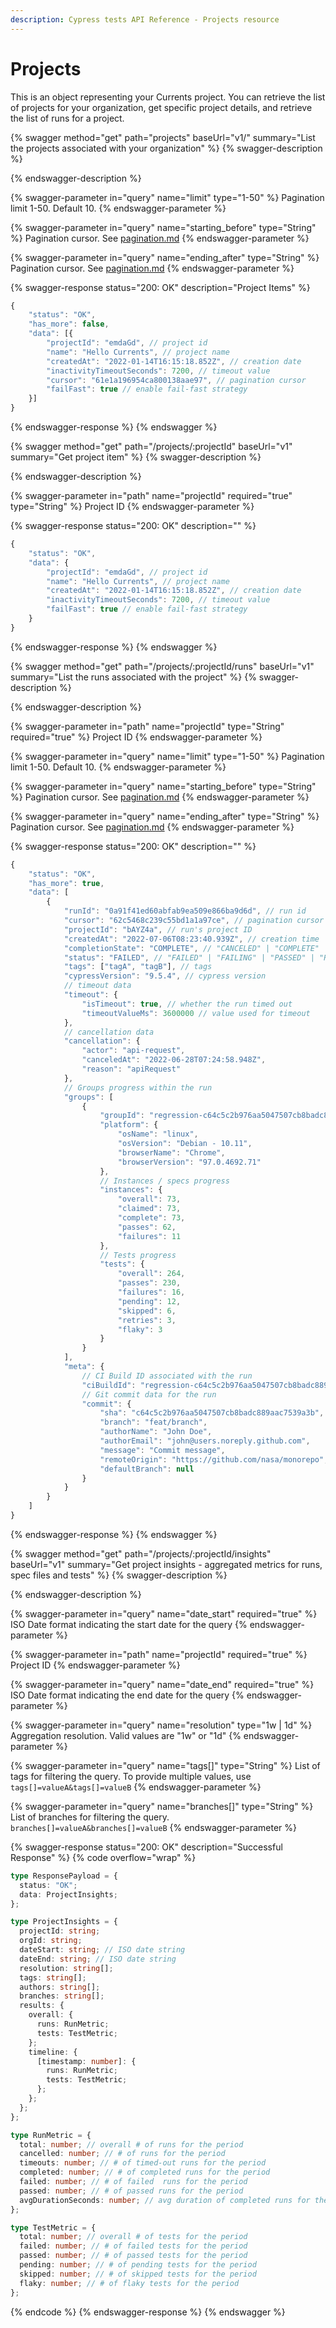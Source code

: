 ```yaml
---
description: Cypress tests API Reference - Projects resource
---
```


# Projects

This is an object representing your Currents project. You can retrieve the list of projects for your organization, get specific project details, and retrieve the list of runs for a project.

{% swagger method="get" path="projects" baseUrl="v1/" summary="List the projects associated with your organization" %}
{% swagger-description %}

{% endswagger-description %}

{% swagger-parameter in="query" name="limit" type="1-50" %}
Pagination limit 1-50. Default 10.
{% endswagger-parameter %}

{% swagger-parameter in="query" name="starting_before" type="String" %}
Pagination cursor. See [pagination.md](../pagination.md "mention")
{% endswagger-parameter %}

{% swagger-parameter in="query" name="ending_after" type="String" %}
Pagination cursor. See [pagination.md](../pagination.md "mention")
{% endswagger-parameter %}

{% swagger-response status="200: OK" description="Project Items" %}
```javascript
{
    "status": "OK",
    "has_more": false,
    "data": [{
        "projectId": "emdaGd", // project id
        "name": "Hello Currents", // project name
        "createdAt": "2022-01-14T16:15:18.852Z", // creation date
        "inactivityTimeoutSeconds": 7200, // timeout value
        "cursor": "61e1a196954ca800138aae97", // pagination cursor
        "failFast": true // enable fail-fast strategy
    }]
}
```
{% endswagger-response %}
{% endswagger %}

{% swagger method="get" path="/projects/:projectId" baseUrl="v1" summary="Get project item" %}
{% swagger-description %}

{% endswagger-description %}

{% swagger-parameter in="path" name="projectId" required="true" type="String" %}
Project ID
{% endswagger-parameter %}

{% swagger-response status="200: OK" description="" %}
```javascript
{
    "status": "OK",
    "data": {
        "projectId": "emdaGd", // project id
        "name": "Hello Currents", // project name
        "createdAt": "2022-01-14T16:15:18.852Z", // creation date
        "inactivityTimeoutSeconds": 7200, // timeout value
        "failFast": true // enable fail-fast strategy
    }
}
```
{% endswagger-response %}
{% endswagger %}

{% swagger method="get" path="/projects/:projectId/runs" baseUrl="v1" summary="List the runs associated with the project" %}
{% swagger-description %}

{% endswagger-description %}

{% swagger-parameter in="path" name="projectId" type="String" required="true" %}
Project ID
{% endswagger-parameter %}

{% swagger-parameter in="query" name="limit" type="1-50" %}
Pagination limit 1-50. Default 10.
{% endswagger-parameter %}

{% swagger-parameter in="query" name="starting_before" type="String" %}
Pagination cursor. See [pagination.md](../pagination.md "mention")
{% endswagger-parameter %}

{% swagger-parameter in="query" name="ending_after" type="String" %}
Pagination cursor. See [pagination.md](../pagination.md "mention")
{% endswagger-parameter %}

{% swagger-response status="200: OK" description="" %}
```javascript
{
    "status": "OK",
    "has_more": true,
    "data": [
        {
            "runId": "0a91f41ed60abfab9ea509e866ba9d6d", // run id
            "cursor": "62c5468c239c55bd1a1a97ce", // pagination cursor
            "projectId": "bAYZ4a", // run's project ID
            "createdAt": "2022-07-06T08:23:40.939Z", // creation time
            "completionState": "COMPLETE", // "CANCELED" | "COMPLETE" | "IN_PROGRESS" | "TIMEOUT"
            "status": "FAILED", // "FAILED" | "FAILING" | "PASSED" | "RUNNING"
            "tags": ["tagA", "tagB"], // tags
            "cypressVersion": "9.5.4", // cypress version
            // timeout data
            "timeout": {
                "isTimeout": true, // whether the run timed out
                "timeoutValueMs": 3600000 // value used for timeout
            },
            // cancellation data
            "cancellation": {
                "actor": "api-request",
                "canceledAt": "2022-06-28T07:24:58.948Z",
                "reason": "apiRequest"
            },
            // Groups progress within the run
            "groups": [
                {
                    "groupId": "regression-c64c5c2b976aa5047507cb8badc889aac7539a3b-2621389820-1", 
                    "platform": {
                        "osName": "linux",
                        "osVersion": "Debian - 10.11",
                        "browserName": "Chrome",
                        "browserVersion": "97.0.4692.71"
                    },
                    // Instances / specs progress
                    "instances": {
                        "overall": 73,
                        "claimed": 73,
                        "complete": 73,
                        "passes": 62,
                        "failures": 11
                    },
                    // Tests progress
                    "tests": {
                        "overall": 264,
                        "passes": 230,
                        "failures": 16,
                        "pending": 12,
                        "skipped": 6,
                        "retries": 3,
                        "flaky": 3
                    }
                }
            ],
            "meta": {
                // CI Build ID associated with the run
                "ciBuildId": "regression-c64c5c2b976aa5047507cb8badc889aac7539a3b-2621389820-1",
                // Git commit data for the run
                "commit": {
                    "sha": "c64c5c2b976aa5047507cb8badc889aac7539a3b",
                    "branch": "feat/branch",
                    "authorName": "John Doe",
                    "authorEmail": "john@users.noreply.github.com",
                    "message": "Commit message",
                    "remoteOrigin": "https://github.com/nasa/monorepo",
                    "defaultBranch": null
                }
            }
        }
    ]
}
```
{% endswagger-response %}
{% endswagger %}

{% swagger method="get" path="/projects/:projectId/insights" baseUrl="v1" summary="Get project insights - aggregated metrics for runs, spec files and tests" %}
{% swagger-description %}

{% endswagger-description %}

{% swagger-parameter in="query" name="date_start" required="true" %}
ISO Date format indicating the start date for the query
{% endswagger-parameter %}

{% swagger-parameter in="path" name="projectId" required="true" %}
Project ID
{% endswagger-parameter %}

{% swagger-parameter in="query" name="date_end" required="true" %}
ISO Date format indicating the end date for the query
{% endswagger-parameter %}

{% swagger-parameter in="query" name="resolution" type="1w | 1d" %}
Aggregation resolution. Valid values are "1w" or "1d"
{% endswagger-parameter %}

{% swagger-parameter in="query" name="tags[]" type="String" %}
List of tags for filtering the query. To provide multiple values, use `tags[]=valueA&tags[]=valueB`
{% endswagger-parameter %}

{% swagger-parameter in="query" name="branches[]" type="String" %}
List of branches for filtering the query. `branches[]=valueA&branches[]=valueB`
{% endswagger-parameter %}

{% swagger-response status="200: OK" description="Successful Response" %}
{% code overflow="wrap" %}
```typescript
type ResponsePayload = {
  status: "OK";
  data: ProjectInsights;
};

type ProjectInsights = {
  projectId: string;
  orgId: string;
  dateStart: string; // ISO date string
  dateEnd: string; // ISO date string
  resolution: string[]; 
  tags: string[];
  authors: string[];
  branches: string[];
  results: {
    overall: {
      runs: RunMetric;
      tests: TestMetric;
    };
    timeline: {
      [timestamp: number]: {
        runs: RunMetric;
        tests: TestMetric;
      };
    };
  };
};

type RunMetric = {
  total: number; // overall # of runs for the period
  cancelled: number; // # of runs for the period
  timeouts: number; // # of timed-out runs for the period
  completed: number; // # of completed runs for the period
  failed: number; // # of failed  runs for the period
  passed: number; // # of passed runs for the period
  avgDurationSeconds: number; // avg duration of completed runs for the period
};

type TestMetric = {
  total: number; // overall # of tests for the period
  failed: number; // # of failed tests for the period
  passed: number; // # of passed tests for the period
  pending: number; // # of pending tests for the period
  skipped: number; // # of skipped tests for the period
  flaky: number; // # of flaky tests for the period
};
```
{% endcode %}
{% endswagger-response %}
{% endswagger %}
